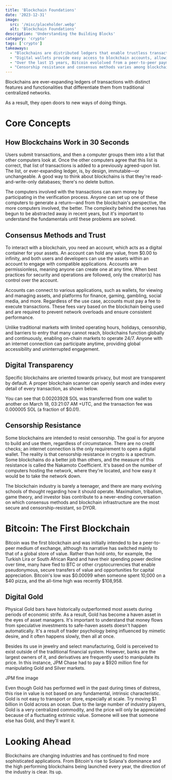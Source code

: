 ```yaml
---
title: 'Blockchain Foundations'
date: '2023-12-31'
image:
  src: '/misc/placeholder.webp'
  alt: 'Blockchain Foundations'
description: 'Understanding the Building Blocks'
category: 'crypto'
tags: ['crypto']
takeaways:
  - "Blockchains are distributed ledgers that enable trustless transactions through consensus methods, eliminating the need for centralized intermediaries."
  - "Digital wallets provide easy access to blockchain accounts, allowing 24/7 participation in various applications from finance to gaming."
  - "Over the last 15 years, Bitcoin evololved from a peer-to-peer payment system to a 'digital gold' store of value."
  - "Censorship resistance and consensus methods varies among blockchains, with ongoing debates about which consensus methods and infrastructures best serve this goal."
---
```


Blockchains are ever-expanding ledgers of transactions with distinct features and functionalities that differentiate them from traditional centralized networks. 

As a result, they open doors to new ways of doing things.
# Core Concepts
## How Blockchains Work in 30 Seconds

Users submit transactions, and then a computer groups them into a list that other computers look at. Once the other computers agree that this list is correct, that list of transactions is added to a previously agreed-upon list. The list, or ever-expanding ledger, is, by design, immutable—or unchangeable. A good way to think about blockchains is that they're read-and-write-only databases; there's no delete button. 

The computers involved with the transactions can earn money by participating in the verification process. Anyone can set up one of these computers to generate a return—and from the blockchain's perspective, the more computers involved, the better. The complexity behind the scenes has begun to be abstracted away in recent years, but it's important to understand the fundamentals until these problems are solved.

## Consensus Methods and Trust

To interact with a blockchain, you need an account, which acts as a digital container for your assets. An account can hold any value, from $0.00 to infinity, and both users and developers can use the assets within an account to engage with compatible applications. Accounts are permissionless, meaning anyone can create one at any time. When best practices for security and operations are followed, only the creator(s) has control over the account.

Accounts can connect to various applications, such as wallets, for viewing and managing assets, and platforms for finance, gaming, gambling, social media, and more. Regardless of the use case, accounts must pay a fee to execute transactions. These fees vary based on the blockchain being used and are required to prevent network overloads and ensure consistent performance.

Unlike traditional markets with limited operating hours, holidays, censorship, and barriers to entry that many cannot reach, blockchains function globally and continuously, enabling on-chain markets to operate 24/7. Anyone with an internet connection can participate anytime, providing global accessibility and uninterrupted engagement.

## Digital Transparency

Specific blockchains are oriented towards privacy, but most are transparent by default. A proper blockchain scanner can openly search and index every detail of every transaction, as shown below.

You can see that 0.00203928 SOL was transferred from one wallet to another on March 18, 03:21:07 AM +UTC, and the transaction fee was 0.000005 SOL (a fraction of $0.01).

## Censorship Resistance

Some blockchains are intended to resist censorship. The goal is for anyone to build and use them, regardless of circumstance. There are no credit checks; an internet connection is the only requirement to open a digital wallet. The reality is that censorship resistance in crypto is a spectrum. Some blockchains do a better job than others, and the measure of this resistance is called the Nakamoto Coefficient. It's based on the number of computers hosting the network, where they're located, and how easy it would be to take the network down. 

The blockchain industry is barely a teenager, and there are many evolving schools of thought regarding how it should operate. Maximalism, tribalism, game theory, and investor bias contribute to a never-ending conversation on which consensus methods and blockchain infrastructure are the most secure and censorship-resistant, so DYOR.

# Bitcoin: The First Blockchain

Bitcoin was the first blockchain and was initially intended to be a peer-to-peer medium of exchange, although its narrative has switched mainly to that of a global store of value. Rather than hold onto, for example, the Turkish Lira or South African Rand and have their spending power decline over time, many have fled to BTC or other cryptocurrencies that enable pseudonymous, secure transfers of value and opportunities for capital appreciation. Bitcoin's low was $0.00099 when someone spent 10,000 on a $40 pizza, and the all-time high was recently $108,958.

## Digital Gold

Physical Gold bars have historically outperformed most assets during periods of economic strife. As a result, Gold has become a haven asset in the eyes of asset managers. It's important to understand that money flows from speculative investments to safe-haven assets doesn't happen automatically. It's a result of trader psychology being influenced by mimetic desire, and it often happens slowly, then all at once.

Besides its use in jewelry and select manufacturing, Gold is perceived to exist outside of the traditional financial system. However, banks are the largest owners of it, and derivatives are frequently used to manipulate its price. In this instance, JPM Chase had to pay a $920 million fine for manipulating Gold and Silver markets.

JPM fine image

Even though Gold has performed well in the past during times of distress, this rise in value is not based on any fundamental, intrinsic characteristic. Gold is not easy to transport or store, especially at scale. Try moving $1 billion in Gold across an ocean. Due to the large number of industry players, Gold is a very centralized commodity, and the price will only be appreciated because of a fluctuating extrinsic value. Someone will see that someone else has Gold, and they'll want it.

# Looking Ahead

Blockchains are changing industries and has continued to find more sophisticated applications. From Bitcoin's rise to Solana's dominance and the high performing blockchains being launched every year, the direction of the industry is clear. Its up.
